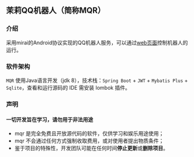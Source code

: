 ## 茉莉QQ机器人（简称MQR）

### 介绍
采用mirai的Android协议实现的QQ机器人服务，可以通过[web页面](https://github.com/xggz/mqr-web)控制机器人的运行。

### 软件架构
`MQR` 使用Java语言开发（jdk 8），技术栈：`Spring Boot` + `JWT` + `Mybatis Plus` + `Sqlite`，查看和运行源码的 IDE 需安装 lombok 插件。

### 声明
#### 一切开发旨在学习，请勿用于非法用途
- mqr 是完全免费且开放源代码的软件，仅供学习和娱乐用途使用；
- mqr 不会通过任何方式强制收取费用，或对使用者提出物质条件；
- 鉴于项目的特殊性，开发团队可能在任何时间**停止更新**或**删除项目**。